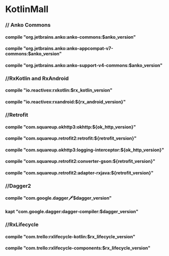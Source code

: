    # KotlinMall
   ### // Anko Commons
   #### compile "org.jetbrains.anko:anko-commons:$anko_version"
   #### compile "org.jetbrains.anko:anko-appcompat-v7-commons:$anko_version"
   #### compile "org.jetbrains.anko:anko-support-v4-commons:$anko_version"
   ### //RxKotlin and RxAndroid
   #### compile "io.reactivex:rxkotlin:$rx_kotlin_version"
   #### compile "io.reactivex:rxandroid:${rx_android_version}"
   ### //Retrofit
   #### compile "com.squareup.okhttp3:okhttp:${ok_http_version}"
   #### compile "com.squareup.retrofit2:retrofit:${retrofit_version}"
   #### compile "com.squareup.okhttp3:logging-interceptor:${ok_http_version}"
   #### compile "com.squareup.retrofit2:converter-gson:${retrofit_version}"
   #### compile "com.squareup.retrofit2:adapter-rxjava:${retrofit_version}"
   ### //Dagger2
   #### compile "com.google.dagger:dagger:$dagger_version"
   #### kapt "com.google.dagger:dagger-compiler:$dagger_version"
   ### //RxLifecycle
   #### compile "com.trello:rxlifecycle-kotlin:$rx_lifecycle_version"
   #### compile "com.trello:rxlifecycle-components:$rx_lifecycle_version"
